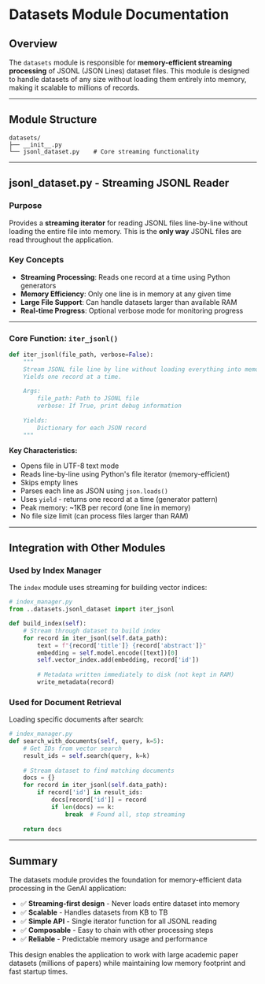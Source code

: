 # Datasets Module Documentation

## Overview

The `datasets` module is responsible for **memory-efficient streaming processing** of JSONL (JSON Lines) dataset files. This module is designed to handle datasets of any size without loading them entirely into memory, making it scalable to millions of records.

---

## Module Structure

```
datasets/
├── __init__.py
└── jsonl_dataset.py    # Core streaming functionality
```

---

## jsonl_dataset.py - Streaming JSONL Reader

### Purpose

Provides a **streaming iterator** for reading JSONL files line-by-line without loading the entire file into memory. This is the **only way** JSONL files are read throughout the application.

### Key Concepts

- **Streaming Processing**: Reads one record at a time using Python generators
- **Memory Efficiency**: Only one line is in memory at any given time
- **Large File Support**: Can handle datasets larger than available RAM
- **Real-time Progress**: Optional verbose mode for monitoring progress

---

### Core Function: `iter_jsonl()`

```python
def iter_jsonl(file_path, verbose=False):
    """
    Stream JSONL file line by line without loading everything into memory.
    Yields one record at a time.
    
    Args:
        file_path: Path to JSONL file
        verbose: If True, print debug information
    
    Yields:
        Dictionary for each JSON record
    """
```

**Key Characteristics:**
- Opens file in UTF-8 text mode
- Reads line-by-line using Python's file iterator (memory-efficient)
- Skips empty lines
- Parses each line as JSON using `json.loads()`
- Uses `yield` - returns one record at a time (generator pattern)
- Peak memory: ~1KB per record (one line in memory)
- No file size limit (can process files larger than RAM)

---

## Integration with Other Modules

### Used by Index Manager

The `index` module uses streaming for building vector indices:

```python
# index_manager.py
from ..datasets.jsonl_dataset import iter_jsonl

def build_index(self):
    # Stream through dataset to build index
    for record in iter_jsonl(self.data_path):
        text = f"{record['title']} {record['abstract']}"
        embedding = self.model.encode([text])[0]
        self.vector_index.add(embedding, record['id'])
        
        # Metadata written immediately to disk (not kept in RAM)
        write_metadata(record)
```

### Used for Document Retrieval

Loading specific documents after search:

```python
# index_manager.py
def search_with_documents(self, query, k=5):
    # Get IDs from vector search
    result_ids = self.search(query, k=k)
    
    # Stream dataset to find matching documents
    docs = {}
    for record in iter_jsonl(self.data_path):
        if record['id'] in result_ids:
            docs[record['id']] = record
            if len(docs) == k:
                break  # Found all, stop streaming
    
    return docs
```

---

## Summary

The datasets module provides the foundation for memory-efficient data processing in the GenAI application:

- ✅ **Streaming-first design** - Never loads entire dataset into memory
- ✅ **Scalable** - Handles datasets from KB to TB
- ✅ **Simple API** - Single iterator function for all JSONL reading
- ✅ **Composable** - Easy to chain with other processing steps
- ✅ **Reliable** - Predictable memory usage and performance

This design enables the application to work with large academic paper datasets (millions of papers) while maintaining low memory footprint and fast startup times.
